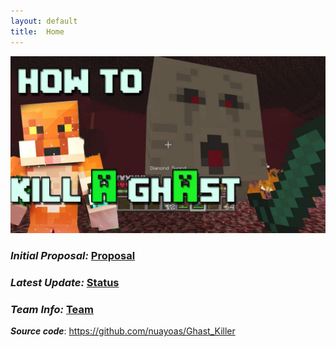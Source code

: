 ```yaml
---
layout: default
title:  Home
---
```

<div style="text-align:center"><img src="https://raw.githubusercontent.com/nuayoas/Ghast_Killer/main/index.jpg" width=600/></div>

### ***Initial Proposal:***  [Proposal](proposal.html)
  
### ***Latest Update:*** [Status](status.html)
  
### ***Team Info:*** [Team](team.html)

***Source code***: <a herf = "https://github.com/nuayoas/Ghast_Killer">https://github.com/nuayoas/Ghast_Killer </a>


